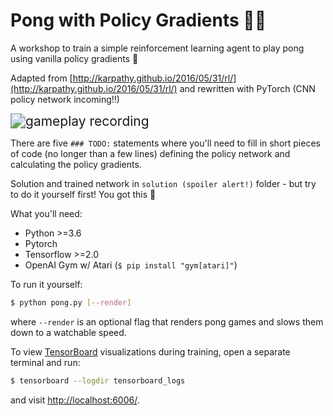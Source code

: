 # Pong with Policy Gradients 🔨👷 

A workshop to train a simple reinforcement learning agent to play pong using vanilla policy gradients 💯 

Adapted from [http://karpathy.github.io/2016/05/31/rl/](http://karpathy.github.io/2016/05/31/rl/) and rewritten with PyTorch (CNN policy network incoming!!)



<img src="/Users/stewartslocum/Downloads/pong-rl/gameplay.gif" alt="gameplay recording" style="zoom:150%;" />



There are five `### TODO:` statements where you'll need to fill in short pieces of code (no longer than a few lines) defining the policy network and calculating the policy gradients.

Solution and trained network in `solution (spoiler alert!)` folder - but try to do it yourself first! You got this 🤠



What you'll need:

- Python >=3.6
- Pytorch
- Tensorflow >=2.0
- OpenAI Gym w/ Atari (`$ pip install "gym[atari]"`)



To run it yourself:

```bash
$ python pong.py [--render]
```

where `--render` is an optional flag that renders pong games and slows them down to a watchable speed.



To view [TensorBoard](https://www.tensorflow.org/tensorboard) visualizations during training, open a separate terminal and run:

```bash
$ tensorboard --logdir tensorboard_logs
```

and visit [http://localhost:6006/](http://localhost:6006/).